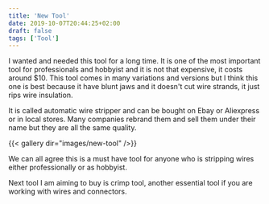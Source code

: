 ```yaml
---
title: 'New Tool'
date: 2019-10-07T20:44:25+02:00
draft: false
tags: ['Tool']
---
```


I wanted and needed this tool for a long time. It is one of the most important
tool for professionals and hobbyist and it is not that expensive, it costs
around $10. This tool comes in many variations and versions but I think this one
is best because it have blunt jaws and it doesn't cut wire strands, it just rips
wire insulation.

It is called automatic wire stripper and can be bought on Ebay or Aliexpress or
in local stores. Many companies rebrand them and sell them under their name but
they are all the same quality.

{{< gallery dir="images/new-tool" />}}

We can all agree this is a must have tool for anyone who is stripping wires
either professionally or as hobbyist.

Next tool I am aiming to buy is crimp tool, another essential tool if you are
working with wires and connectors.
